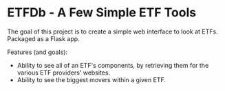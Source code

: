 ETFDb - A Few Simple ETF Tools
==============================

The goal of this project is to create a simple
web interface to look at ETFs. Packaged as a Flask app.

Features (and goals):
* Ability to see all of an ETF's components, by retrieving them for
the various ETF providers' websites.
* Ability to see the biggest movers within a given ETF.